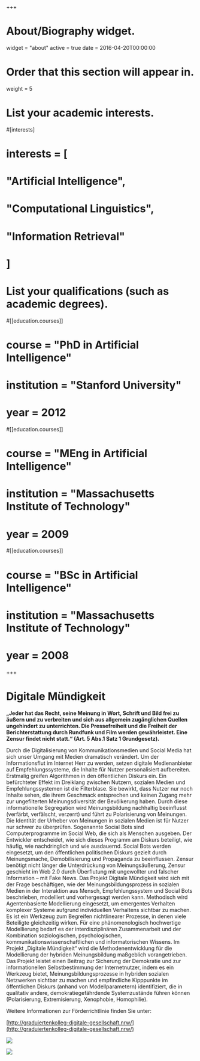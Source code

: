 +++
# About/Biography widget.
widget = "about"
active = true
date = 2016-04-20T00:00:00

# Order that this section will appear in.
weight = 5

# List your academic interests.
#[interests]
#  interests = [
#    "Artificial Intelligence",
#    "Computational Linguistics",
#    "Information Retrieval"
#  ]

# List your qualifications (such as academic degrees).
#[[education.courses]]
#  course = "PhD in Artificial Intelligence"
#  institution = "Stanford University"
#  year = 2012

#[[education.courses]]
#  course = "MEng in Artificial Intelligence"
#  institution = "Massachusetts Institute of Technology"
#  year = 2009

#[[education.courses]]
#  course = "BSc in Artificial Intelligence"
#  institution = "Massachusetts Institute of Technology"
#  year = 2008
 
+++

# Digitale Mündigkeit

**„Jeder hat das Recht, seine Meinung in Wort, Schrift und Bild frei zu äußern und zu verbreiten und sich aus allgemein zugänglichen Quellen ungehindert zu unterrichten. Die Pressefreiheit und die Freiheit der Berichterstattung durch Rundfunk und Film werden gewährleistet. Eine Zensur findet nicht statt.“ (Art. 5 Abs.1 Satz 1 Grundgesetz).**

Durch die Digitalisierung von Kommunikationsmedien und Social Media hat sich unser Umgang mit Medien dramatisch verändert. Um der Informationsflut im Internet Herr zu werden, setzen digitale Medienanbieter auf Empfehlungssysteme, die Inhalte für Nutzer personalisiert aufbereiten. Erstmalig greifen Algorithmen in den öffentlichen Diskurs ein. Ein befürchteter Effekt im Dreiklang zwischen Nutzern, sozialen Medien und Empfehlungssystemen ist die Filterblase. Sie bewirkt, dass Nutzer nur noch Inhalte sehen, die ihrem Geschmack entsprechen und keinen Zugang mehr zur ungefilterten Meinungsdiversität der Bevölkerung haben. Durch diese informationelle Segregation wird Meinungsbildung nachhaltig beeinflusst (verfärbt, verfälscht, verzerrt) und führt zu Polarisierung von Meinungen. Die Identität der Urheber von Meinungen in sozialen Medien ist für Nutzer nur schwer zu überprüfen. Sogenannte Social Bots sind Computerprogramme im Social Web, die sich als Menschen ausgeben. Der Entwickler entscheidet, wie sich dieses Programm am Diskurs beteiligt, wie häufig, wie nachdringlich und wie ausdauernd. Social Bots werden eingesetzt, um den öffentlichen politischen Diskurs gezielt durch Meinungsmache, Demobilisierung und Propaganda zu beeinflussen. Zensur benötigt nicht länger die Unterdrückung von Meinungsäußerung, Zensur geschieht im Web 2.0 durch Überflutung mit ungewollter und falscher Information – mit Fake News.
Das Projekt Digitale Mündigkeit wird sich mit der Frage beschäftigen, wie der Meinungsbildungsprozess in sozialen Medien in der Interaktion aus Mensch, Empfehlungssystem und Social Bots beschrieben, modelliert und vorhergesagt werden kann. Methodisch wird Agentenbasierte Modellierung eingesetzt, um emergentes Verhalten komplexer Systeme aufgrund individuellen Verhaltens sichtbar zu machen. Es ist ein Werkzeug zum Begreifen nichtlinearer Prozesse, in denen viele Beteiligte gleichzeitig wirken. Für eine phänomenologisch hochwertige Modellierung bedarf es der interdisziplinären Zusammenarbeit und der Kombination soziologischen, psychologischen, kommunikationswissenschaftlichen und informatorischen Wissens.
Im Projekt „Digitale Mündigkeit“ wird die Methodenentwicklung für die Modellierung der hybriden Meinungsbildung maßgeblich vorangetrieben. Das Projekt leistet einen Beitrag zur Sicherung der Demokratie und zur informationellen Selbstbestimmung der Internetnutzer, indem es ein Werkzeug bietet, Meinungsbildungsprozesse in hybriden sozialen Netzwerken sichtbar zu machen und empfindliche Kipppunkte im öffentlichen Diskurs (anhand von Modellparametern) identifiziert, die in qualitativ andere, demokratiegefährdende Systemzustände führen können (Polarisierung, Extremisierung, Xenophobie, Homophilie).

 

Weitere Informationen zur Förderrichtlinie finden Sie unter:

[http://graduiertenkolleg-digitale-gesellschaft.nrw/](http://graduiertenkolleg-digitale-gesellschaft.nrw/)

[![](img/foerderung.png)](https://www.mkw.nrw/)

[![](img/grk-nrw.png)](http://graduiertenkolleg-digitale-gesellschaft.nrw/)